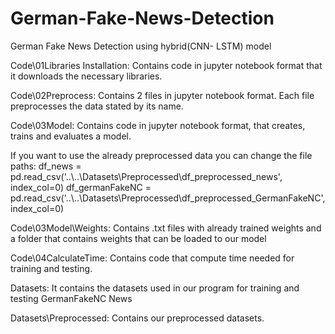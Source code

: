 # German-Fake-News-Detection
German Fake News Detection using hybrid(CNN- LSTM) model

Code\01Libraries Installation:
Contains code in jupyter notebook format that it downloads the necessary libraries.

Code\02Preprocess:
Contains 2 files in jupyter notebook format. Each file preprocesses the data stated by its name.  

Code\03Model:
Contains code in jupyter notebook format, that creates, trains and evaluates a model.

If you want to use the already preprocessed data you can change the file paths:
df_news = pd.read_csv('..\\..\\Datasets\\Preprocessed\\df_preprocessed_news', index_col=0)
df_germanFakeNC = pd.read_csv('..\\..\\Datasets\\Preprocessed\\df_preprocessed_GermanFakeNC', index_col=0)

Code\03Model\Weights:
Contains .txt files with already trained weights and a folder that contains weights that can be loaded to our model


Code\04CalculateTime:
Contains code that compute time needed for training and testing.

Datasets: 
It contains the datasets used in our program for training and testing
GermanFakeNC
News

Datasets\Preprocessed: 
Contains our preprocessed datasets.
